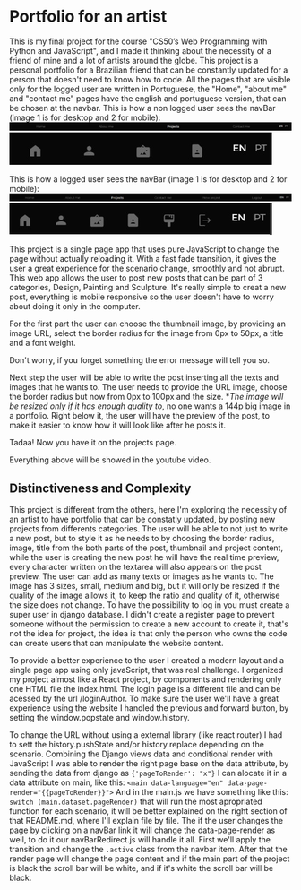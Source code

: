 # Portfolio for an artist

This is my final project for the course "CS50’s Web Programming with Python and JavaScript", and I made it thinking about the necessity of a friend of mine and a lot of artists around the globe.
This project is a personal portfolio for a Brazilian friend that can be constantly updated for a person that doesn't need to know how to code. All the pages that are visible only for the logged user are written in Portuguese, the "Home", "about me" and "contact me" pages have the english and portuguese version, that can be chosen at the navbar.
This is how a non logged user sees the navBar (image 1 is for desktop and 2 for mobile):
![navbar](readmepictures/language.jpg)
![navbar_mobile](readmepictures/navbar_mobile_nonloged.jpg)

This is how a logged user sees the navBar (image 1 is for desktop and 2 for mobile):
![navbar](readmepictures/navbar_loged.jpg)
![navbar_mobile](readmepictures/navbar_mobile_loged.jpg)

This project is a single page app that uses pure JavaScript to change the page without actually reloading it. With a fast fade transition, it gives the user a great experience for the scenario change, smoothly and not abrupt. 
This web app allows the user to post new posts that can be part of 3 categories, Design, Painting and Sculpture. It's really simple to creat a new post, everything is mobile responsive so the user doesn't have to worry about doing it only in the computer.

For the first part the user can choose the thumbnail image, by providing an image URL, select the border radius for the image from 0px to 50px, a title and a font weight.

Don't worry, if you forget something the error message will tell you so.

Next step the user will be able to write the post inserting all the texts and images that he wants to. The user needs to provide the URL image, choose the border radius but now from 0px to 100px and the size. **The image will be resized only if it has enough quality to*, no one wants a 144p big image in a portfolio.
Right below it, the user will have the preview of the post, to make it easier to know how it will look like after he posts it.

Tadaa! Now you have it on the projects page.

Everything above will be showed in the youtube video.

## Distinctiveness and Complexity

This project is different from the others, here I'm exploring the necessity of an artist to have portfolio that can be constatly updated, by posting new projects from differents categories. 
The user will be able to not just to write a new post, but to style it as he needs to by choosing the border radius, image, title from the both parts of the post, thumbnail and project content, while the user is creating the new post he will have the real time preview, every character written on the textarea will also appears on the post preview.
The user can add as many texts or images as he wants to. The image has 3 sizes, small, medium and big, but it will only be resized if the quality of the image allows it, to keep the ratio and quality of it, otherwise the size does not change.
To have the possibility to log in you must create a super user in django database. I didn't create a register page to prevent someone without the permission to create a new account to create it, that's not the idea for project, the idea is that only the person who owns the code can create users that can manipulate the website content.

To provide a better experience to the user I created a modern layout and a single page app using only javaScript, that was real challenge. I organized my project almost like a React project, by components and rendering only one HTML file the index.html. The login page is a different file and can be acessed by the url /loginAuthor.
To make sure the user we'll have a great experience using the website I handled the previous and forward button, by setting the window.popstate and window.history. 

To change the URL without using a external library (like react router) I had to sett the history.pushState and/or history.replace depending on the scenario.
Combining the Django views data and conditional render with JavaScript I was able to render the right page base on the data attribute, by sending the data from django as `{'pageToRender': "x"}` I can alocate it in a data attribute on main, like this:
`<main data-language="en" data-page-render="{{pageToRender}}">`
And in the main.js we have something like this:
`switch (main.dataset.pageRender)` that will run the most apropriated function for each scenario, it will be better explained on the right section of that README.md, where I'll explain file by file.
The if the user changes the page by clicking on a navBar link it will change the data-page-render as well, to do it our navBarRedirect.js will handle it all.
First we'll apply the transition and change the `.active` class from the navbar item. 
After that the render page will change the page content and if the main part of the project is black the scroll bar will be white, and if it's white the scroll bar will be black.


